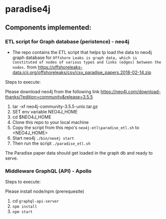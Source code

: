 # paradise4j

## Components implemented:

### ETL script for Graph database (peristence) - neo4j
- The repo contains the ETL script that helps tp load the data to neo4j graph database for `Offshore Leaks is graph data, which is constituted of nodes of various types and links (edges) between the nodes.` from https://offshoreleaks-data.icij.org/offshoreleaks/csv/csv_paradise_papers.2018-02-14.zip

Steps to execute:

Please download neo4j from the following link https://neo4j.com/download-thanks/?edition=community&release=3.5.5

1. tar -xf neo4j-community-3.5.5-unix.tar.gz
2. SET env variable NEO4J_HOME
3. cd $NEO4J_HOME
4. Clone this repo to your local machine
4. Copy the script from this repo's `neo4j-etl\paradise_etl.sh` to <NEO4J_HOME>
5. Start neo4j `./bin/neo4j start` 
6. Then run the script `./paradise_etl.sh`

The Paradise paper data should get loaded in the graph db and ready to serve.


### Middleware GraphQL (API) - Apollo

Steps to execute:

Please install node/npm (prerequesite)

1. cd `graphql-api-server`
2. `npm install`
3. `npm start`
